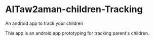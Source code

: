# AlTaw2aman-children-Tracking
An android app to track your children 

This app is an android app prototyping for tracking parent's children.
